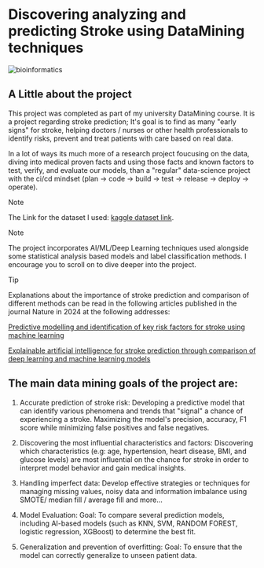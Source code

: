 # Discovering analyzing and predicting Stroke using DataMining techniques
![bioinformatics](https://github.com/idogut3/20595-DataMining-Discovering-Analyzing-Predicting-Stroke-using-DataMining-ResearchProject/blob/main/images/bioinformatics.jpg)
## A Little about the project 
This project was completed as part of my university DataMining course.
It is a project regarding stroke prediction; 
It's goal is to find as many "early signs" for stroke, helping doctors / nurses or other health professionals to identify risks, prevent and treat patients with care based on real data.

In a lot of ways its much more of a research project foucusing on the data, diving into medical proven facts and using those facts and known factors to test, verify, and evaluate our models, than a "regular" data-science project
with the ci/cd mindset (plan -> code -> build -> test -> release -> deploy -> operate).

> [!NOTE]
> The Link for the dataset I used: [kaggle dataset link](https://www.kaggle.com/datasets/fedesoriano/stroke-prediction-dataset/data).

> [!NOTE]
> The project incorporates AI/ML/Deep Learning techniques used alongside some statistical analysis based models and label classification methods. 
> I encourage you to scroll on to dive deeper into the project.



> [!TIP]
> Explanations about the importance of stroke prediction and comparison of different methods can be read in the following articles published in the journal Nature in 2024 at the following addresses:
>
> [Predictive modelling and identification of key risk factors for stroke using machine learning](https://www.nature.com/articles/s41598-024-61665-4)
> 
> [Explainable artificial intelligence for stroke prediction through comparison of deep learning and machine learning models](https://www.nature.com/articles/s41598-024-82931-5)

## The main data mining goals of the project are:
1. Accurate prediction of stroke risk: 
Developing a predictive model that can identify various phenomena and trends that "signal" a chance of experiencing a stroke.
Maximizing the model's precision, accuracy, F1 score while minimizing false positives and false negatives.

2. Discovering the most influential characteristics and factors:
Discovering which characteristics (e.g: age, hypertension, heart disease, BMI, and glucose levels) are most influential on the chance for stroke in order to interpret model behavior and gain medical insights.

3. Handling imperfect data:
Develop effective strategies or techniques for managing missing values, noisy data and information imbalance
using SMOTE/ median fill / average fill and more...

4. Model Evaluation:
Goal: To compare several prediction models, including AI-based models
(such as KNN, SVM, RANDOM FOREST, logistic regression, XGBoost) to determine the best fit.

5. Generalization and prevention of overfitting:
Goal: To ensure that the model can correctly generalize to unseen patient data.


